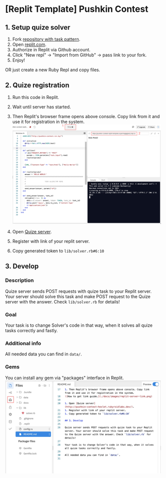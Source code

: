 # [Replit Template] Pushkin Contest

## 1. Setup quize solver

1. Fork [repository with task pattern](https://github.com/rubyroidlabs/pushkin-contest-replit-template).
1. Open [replit.com](replit.com).
1. Authorize in Replit via Github account.
1. Click "New repl" -> "Import from GitHub" -> pass link to your fork.
1. Enjoy!

OR just create a new Ruby Repl and copy files.

## 2. Quize registration

1. Run this code in Replit.
1. Wait until server has started.
1. Then Replit's browser frame opens above console. Copy link from it and use it for registration in the system.
![How to get link guide.](./docs/images/replit-server-link.png)

1. Open [Quize server](http://pushkin-contest-hexlet.rubyroidlabs.dev/).
1. Register with link of your replit server.
1. Copy generated token to `lib/solver.rb#6:10`

## 3. Develop

### Description
Quize server sends POST requests with quize task to your Replit server. Your server should solve this task and make POST request to the Quize server with the answer. Check `lib/solver.rb` for details!

### Goal
Your task is to change Solver's code in that way, when it solves all quize tasks correctly and fastly.

### Additional info
All needed data you can find in `data/`.

### Gems
You can install any gem via "packages" interface in Replit.
![How to install gem guide.](./docs/images/replit-packages.png)
